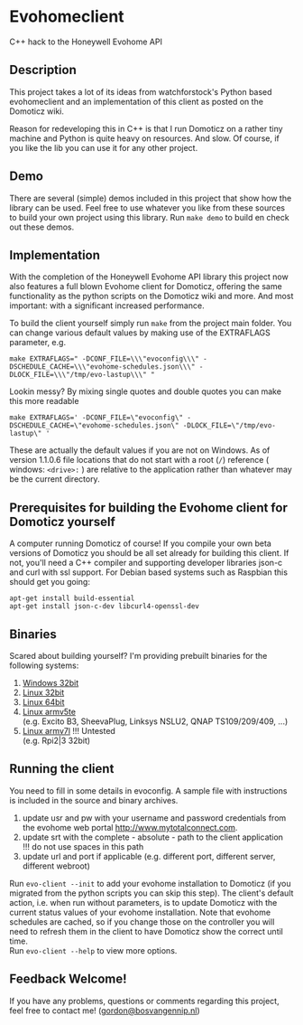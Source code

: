 # Evohomeclient

C++ hack to the Honeywell Evohome API

## Description

This project takes a lot of its ideas from watchforstock's Python based evohomeclient and an implementation of this client as posted on the Domoticz wiki.

Reason for redeveloping this in C++ is that I run Domoticz on a rather tiny machine and Python is quite heavy 
on resources. And slow. Of course, if you like the lib you can use it for any other project.

## Demo

There are several (simple) demos included in this project that show how the library can be used. Feel free to use whatever you like from these sources to build your own project using this library. Run ` make demo ` to build en check out these demos.

## Implementation

With the completion of the Honeywell Evohome API library this project now also features a full blown Evohome client for Domoticz, offering the same functionality as the python scripts on the Domoticz wiki and more. And most important: with a significant increased performance.

To build the client yourself simply run ` make ` from the project main folder. You can change various default values by making use of the EXTRAFLAGS parameter, e.g.

    make EXTRAFLAGS=" -DCONF_FILE=\\\"evoconfig\\\" -DSCHEDULE_CACHE=\\\"evohome-schedules.json\\\" -DLOCK_FILE=\\\"/tmp/evo-lastup\\\" "

Lookin messy? By mixing single quotes and double quotes you can make this more readable

    make EXTRAFLAGS=' -DCONF_FILE=\"evoconfig\" -DSCHEDULE_CACHE=\"evohome-schedules.json\" -DLOCK_FILE=\"/tmp/evo-lastup\" '

These are actually the default values if you are not on Windows. As of version 1.1.0.6 file locations that do not start with a root (` / `) reference ( windows: ` <drive>: ` ) are relative to the application rather than whatever may be the current directory.


## Prerequisites for building the Evohome client for Domoticz yourself

A computer running Domoticz of course! If you compile your own beta versions of Domoticz you should be all set already for building this client. If not, you'll need a C++ compiler and supporting developer libraries json-c and curl with ssl support. For Debian based systems such as Raspbian this should get you going:

    apt-get install build-essential
    apt-get install json-c-dev libcurl4-openssl-dev


## Binaries

Scared about building yourself? I'm providing prebuilt binaries for the following systems:

1. [Windows 32bit]( ../../releases/download/1.2.0/evo-client-win-x86-1.2.1.zip )
1. [Linux 32bit]( ../../releases/download/1.2.0/evo-client-linux-x86-1.2.1.tar.gz )
1. [Linux 64bit]( ../../releases/download/1.2.0/evo-client-linux-x64-1.2.1.tar.gz )
1. [Linux armv5te]( ../../releases/download/1.2.0/evo-client-linux-armv5te-1.2.1.tar.gz )<br>
(e.g. Excito B3, SheevaPlug, Linksys NSLU2, QNAP TS109/209/409, ...)
1. [Linux armv7l]( ../../releases/download/1.2.0/evo-client-linux-armv7l-1.2.1.tar.gz ) !!! Untested<br>
(e.g. Rpi2|3 32bit)


## Running the client

You need to fill in some details in evoconfig. A sample file with instructions is included in the source and binary archives.

1. update usr and pw with your username and password credentials from the evohome web portal http://www.mytotalconnect.com.
1. update srt with the complete - absolute - path to the client application<br>!!! do not use spaces in this path
1. update url and port if applicable (e.g. different port, different server, different webroot)

Run ` evo-client --init ` to add your evohome installation to Domoticz (if you migrated from the python scripts you can skip this step). The client's default action, i.e. when run without parameters, is to update Domoticz with the current status values of your evohome installation. Note that evohome schedules are cached, so if you change those on the controller you will need to refresh them in the client to have Domoticz show the correct until time.<br>
Run ` evo-client --help ` to view more options.

## Feedback Welcome!

If you have any problems, questions or comments regarding this project, feel free to contact me! (gordon@bosvangennip.nl)

